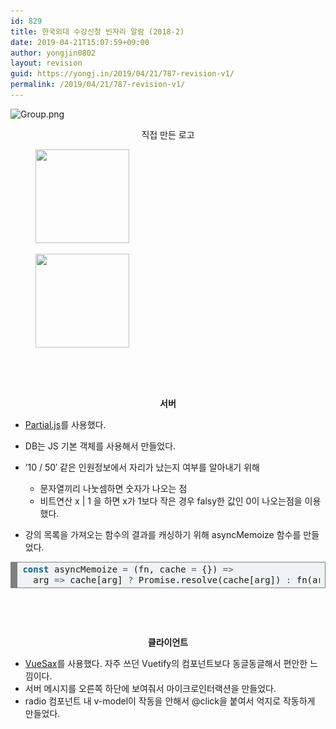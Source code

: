 ```yaml
---
id: 829
title: 한국외대 수강신청 빈자리 알람 (2018-2)
date: 2019-04-21T15:07:59+09:00
author: yongjin0802
layout: revision
guid: https://yongj.in/2019/04/21/787-revision-v1/
permalink: /2019/04/21/787-revision-v1/
---
```

<img class="  wp-image-790 aligncenter" src="https://raw.githubusercontent.com/16Yongjin/16Yongjin.github.io/master/wp-content/uploads/2018/08/group.png" alt="Group.png" width="304" height="304" srcset="https://raw.githubusercontent.com/16Yongjin/16Yongjin.github.io/master/wp-content/uploads/2018/08/group.png 479w, https://raw.githubusercontent.com/16Yongjin/16Yongjin.github.io/master/wp-content/uploads/2018/08/group-150x150.png 150w, https://raw.githubusercontent.com/16Yongjin/16Yongjin.github.io/master/wp-content/uploads/2018/08/group-300x300.png 300w, https://raw.githubusercontent.com/16Yongjin/16Yongjin.github.io/master/wp-content/uploads/2018/08/group-85x85.png 85w" sizes="(max-width: 304px) 100vw, 304px" />

<p style="text-align:center;">
  직접 만든 로고
</p>

<div id='gallery-9' class='gallery galleryid-829 gallery-columns-3 gallery-size-thumbnail'>
  <figure class='gallery-item'> 
  
  <div class='gallery-icon portrait'>
    <a href='https://yongj.in/2018/08/12/%ed%95%9c%ea%b5%ad%ec%99%b8%eb%8c%80-%ec%88%98%ea%b0%95%ec%8b%a0%ec%b2%ad-%eb%b9%88%ec%9e%90%eb%a6%ac-%ec%95%8c%eb%9e%8c-2018-2/%e1%84%89%e1%85%b3%e1%84%8f%e1%85%b3%e1%84%85%e1%85%b5%e1%86%ab%e1%84%89%e1%85%a3%e1%86%ba-2018-08-12-%e1%84%8b%e1%85%a9%e1%84%92%e1%85%ae-3-36-50/'><img width="150" height="150" src="https://raw.githubusercontent.com/16Yongjin/16Yongjin.github.io/master/wp-content/uploads/2018/08/e18489e185b3e1848fe185b3e18485e185b5e186abe18489e185a3e186ba-2018-08-12-e1848be185a9e18492e185ae-3-36-50-150x150.png" class="attachment-thumbnail size-thumbnail" alt="" srcset="https://raw.githubusercontent.com/16Yongjin/16Yongjin.github.io/master/wp-content/uploads/2018/08/e18489e185b3e1848fe185b3e18485e185b5e186abe18489e185a3e186ba-2018-08-12-e1848be185a9e18492e185ae-3-36-50-150x150.png 150w, https://raw.githubusercontent.com/16Yongjin/16Yongjin.github.io/master/wp-content/uploads/2018/08/e18489e185b3e1848fe185b3e18485e185b5e186abe18489e185a3e186ba-2018-08-12-e1848be185a9e18492e185ae-3-36-50-85x85.png 85w" sizes="(max-width: 150px) 100vw, 150px" /></a>
  </div></figure><figure class='gallery-item'> 
  
  <div class='gallery-icon portrait'>
    <a href='https://yongj.in/2018/08/12/%ed%95%9c%ea%b5%ad%ec%99%b8%eb%8c%80-%ec%88%98%ea%b0%95%ec%8b%a0%ec%b2%ad-%eb%b9%88%ec%9e%90%eb%a6%ac-%ec%95%8c%eb%9e%8c-2018-2/%e1%84%89%e1%85%b3%e1%84%8f%e1%85%b3%e1%84%85%e1%85%b5%e1%86%ab%e1%84%89%e1%85%a3%e1%86%ba-2018-08-12-%e1%84%8b%e1%85%a9%e1%84%92%e1%85%ae-3-37-52/'><img width="150" height="150" src="https://raw.githubusercontent.com/16Yongjin/16Yongjin.github.io/master/wp-content/uploads/2018/08/e18489e185b3e1848fe185b3e18485e185b5e186abe18489e185a3e186ba-2018-08-12-e1848be185a9e18492e185ae-3-37-52-150x150.png" class="attachment-thumbnail size-thumbnail" alt="" srcset="https://raw.githubusercontent.com/16Yongjin/16Yongjin.github.io/master/wp-content/uploads/2018/08/e18489e185b3e1848fe185b3e18485e185b5e186abe18489e185a3e186ba-2018-08-12-e1848be185a9e18492e185ae-3-37-52-150x150.png 150w, https://raw.githubusercontent.com/16Yongjin/16Yongjin.github.io/master/wp-content/uploads/2018/08/e18489e185b3e1848fe185b3e18485e185b5e186abe18489e185a3e186ba-2018-08-12-e1848be185a9e18492e185ae-3-37-52-85x85.png 85w" sizes="(max-width: 150px) 100vw, 150px" /></a>
  </div></figure>
</div>



&nbsp;

&nbsp;

<p style="text-align:center;">
  <strong>서버</strong>
</p>

  * <a href="https://marpple.github.io/partial.js/" target="_blank" rel="noopener noreferrer">Partial.js</a>를 사용했다.
  * DB는 JS 기본 객체를 사용해서 만들었다.
  * &#8217;10 / 50&#8242; 같은 인원정보에서 자리가 났는지 여부를 알아내기 위해 
      * 문자열끼리 나눗셈하면 숫자가 나오는 점
      * 비트연산 x | 1 을 하면 x가 1보다 작은 경우 falsy한 값인 0이 나오는점을 이용했다.

  * 강의 목록을 가져오는 함수의 결과를 캐싱하기 위해 asyncMemoize 함수를 만들었다.

<div style="background:#f0f3f3;overflow:auto;width:auto;border:solid gray;border-width:.1em .1em .1em .8em;padding:.2em .6em;">
  <pre style="margin:0;line-height:125%;"><span style="color:#006699;font-weight:bold;">const</span> asyncMemoize <span style="color:#555555;">=</span> (fn, cache <span style="color:#555555;">=</span> {}) <span style="color:#555555;">=&gt;</span>
  arg <span style="color:#555555;">=&gt;</span> cache[arg] <span style="color:#555555;">?</span> Promise.resolve(cache[arg]) <span style="color:#555555;">:</span> fn(arg).then(res <span style="color:#555555;">=&gt;</span> (cache[arg] <span style="color:#555555;">=</span> res))
</pre>
</div>

&nbsp;

&nbsp;

<p style="text-align:center;">
  <strong>클라이언트</strong>
</p>

  * <a href="https://lusaxweb.github.io/vuesax/" target="_blank" rel="noopener noreferrer">VueSax</a>를 사용했다. 자주 쓰던 Vuetify의 컴포넌트보다 동글동글해서 편안한 느낌이다.
  * 서버 메시지를 오른쪽 하단에 보여줘서 마이크로인터랙션을 만들었다.
  * radio 컴포넌트 내 v-model이 작동을 안해서 @click을 붙여서 억지로 작동하게 만들었다.